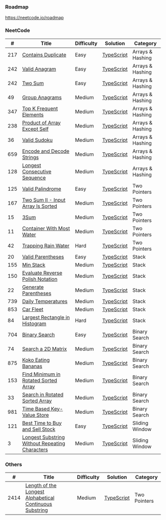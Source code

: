 ### Roadmap

https://neetcode.io/roadmap

### NeetCode

| #   | Title                                                                                                                           | Difficulty | Solution                                                                       | Category         |
| --- | ------------------------------------------------------------------------------------------------------------------------------- | ---------- | ------------------------------------------------------------------------------ | ---------------- |
| 217 | [Contains Duplicate](https://leetcode.com/problems/contains-duplicate/)                                                         | Easy       | [TypeScript](./TypeScript/217.contains-duplicate.ts)                           | Arrays & Hashing |
| 242 | [Valid Anagram](https://leetcode.com/problems/valid-anagram/)                                                                   | Easy       | [TypeScript](./TypeScript/242.valid-anagram.ts)                                | Arrays & Hashing |
| 242 | [Two Sum](https://leetcode.com/problems/two-sum/)                                                                               | Easy       | [TypeScript](./TypeScript/1.two-sum.ts)                                        | Arrays & Hashing |
| 49  | [Group Anagrams](https://leetcode.com/problems/two-sum/)                                                                        | Medium     | [TypeScript](./TypeScript/49.group-anagrams.ts)                                | Arrays & Hashing |
| 347 | [Top K Frequent Elements](https://leetcode.com/problems/top-k-frequent-elements/)                                               | Medium     | [TypeScript](./TypeScript/347.top-k-frequent-elements.ts)                      | Arrays & Hashing |
| 238 | [Product of Array Except Self](https://leetcode.com/problems/product-of-array-except-self/)                                     | Medium     | [TypeScript](./TypeScript/238.product-of-array-except-self.ts)                 | Arrays & Hashing |
| 36  | [Valid Sudoku](https://leetcode.com/problems/valid-sudoku/)                                                                     | Medium     | [TypeScript](./TypeScript/36.valid-sudoku.ts)                                  | Arrays & Hashing |
| 659 | [Encode and Decode Strings](https://www.lintcode.com/problem/659/)                                                              | Medium     | [TypeScript](./TypeScript/659.encode-and-decode-strings.ts)                    | Arrays & Hashing |
| 128 | [Longest Consecutive Sequence](https://leetcode.com/problems/longest-consecutive-sequence/)                                     | Medium     | [TypeScript](./TypeScript/128.longest-consecutive-sequence.ts)                 | Arrays & Hashing |
| 125 | [Valid Palindrome](https://leetcode.com/problems/valid-palindrome/)                                                             | Easy       | [TypeScript](./TypeScript/125.valid-palindrome.ts)                             | Two Pointers     |
| 167 | [Two Sum II - Input Array Is Sorted](https://leetcode.com/problems/two-sum-ii-input-array-is-sorted/)                           | Medium     | [TypeScript](./TypeScript/167.two-sum-ii-input-array-is-sorted.ts)             | Two Pointers     |
| 15  | [3Sum](https://leetcode.com/problems/3sum/)                                                                                     | Medium     | [TypeScript](./TypeScript/15.3sum.ts)                                          | Two Pointers     |
| 11  | [Container With Most Water](https://leetcode.com/problems/container-with-most-water/)                                           | Medium     | [TypeScript](./TypeScript/11.container-with-most-water.ts)                     | Two Pointers     |
| 42  | [Trapping Rain Water](https://leetcode.com/problems/trapping-rain-water/)                                                       | Hard       | [TypeScript](./TypeScript/42.trapping-rain-water.ts)                           | Two Pointers     |
| 20  | [Valid Parentheses](https://leetcode.com/problems/valid-parentheses/)                                                           | Easy       | [TypeScript](./TypeScript/20.valid-parentheses.ts)                             | Stack            |
| 155 | [Min Stack](https://leetcode.com/problems/min-stack/)                                                                           | Medium     | [TypeScript](./TypeScript/155.min-stack.ts)                                    | Stack            |
| 150 | [Evaluate Reverse Polish Notation](https://leetcode.com/problems/evaluate-reverse-polish-notation/)                             | Medium     | [TypeScript](./TypeScript/150.evaluate-reverse-polish-notation.ts)             | Stack            |
| 22  | [Generate Parentheses](https://leetcode.com/problems/generate-parentheses/)                                                     | Medium     | [TypeScript](./TypeScript/22.generate-parentheses.ts)                          | Stack            |
| 739 | [Daily Temperatures](https://leetcode.com/problems/daily-temperatures/)                                                         | Medium     | [TypeScript](./TypeScript/739.daily-temperatures.ts)                           | Stack            |
| 853 | [Car Fleet](https://leetcode.com/problems/car-fleet/)                                                                           | Medium     | [TypeScript](./TypeScript/853.car-fleet.ts)                                    | Stack            |
| 84  | [Largest Rectangle in Histogram](https://leetcode.com/problems/largest-rectangle-in-histogram/)                                 | Hard       | [TypeScript](./TypeScript/84.largest-rectangle-in-histogram.ts)                | Stack            |
| 704 | [Binary Search](https://leetcode.com/problems/binary-search/)                                                                   | Easy       | [TypeScript](./TypeScript/704.binary-search.ts)                                | Binary Search    |
| 74  | [Search a 2D Matrix](https://leetcode.com/problems/search-a-2d-matrix/)                                                         | Medium     | [TypeScript](./TypeScript/74.search-a-2d-matrix.ts)                            | Binary Search    |
| 875 | [Koko Eating Bananas](https://leetcode.com/problems/koko-eating-bananas/)                                                       | Medium     | [TypeScript](./TypeScript/875.koko-eating-bananas.ts)                          | Binary Search    |
| 153 | [Find Minimum in Rotated Sorted Array](https://leetcode.com/problems/find-minimum-in-rotated-sorted-array/)                     | Medium     | [TypeScript](./TypeScript/153.find-minimum-in-rotated-sorted-array.ts)         | Binary Search    |
| 33  | [Search in Rotated Sorted Array](https://leetcode.com/problems/search-in-rotated-sorted-array/)                                 | Medium     | [TypeScript](./TypeScript/33.search-in-rotated-sorted-array.ts)                | Binary Search    |
| 981 | [Time Based Key-Value Store](https://leetcode.com/problems/time-based-key-value-store/)                                         | Medium     | [TypeScript](./TypeScript/981.time-based-key-value-store.ts)                   | Binary Search    |
| 121 | [Best Time to Buy and Sell Stock](https://leetcode.com/problems/best-time-to-buy-and-sell-stock/)                               | Easy       | [TypeScript](./TypeScript/121.best-time-to-buy-and-sell-stock.ts)              | Sliding Window   |
| 3   | [Longest Substring Without Repeating Characters](https://leetcode.com/problems/longest-substring-without-repeating-characters/) | Medium     | [TypeScript](./TypeScript/3.longest-substring-without-repeating-characters.ts) | Sliding Window   |

### Others

| #    | Title                                                                                                                                             | Difficulty | Solution                                                                                   | Category     |
| ---- | ------------------------------------------------------------------------------------------------------------------------------------------------- | ---------- | ------------------------------------------------------------------------------------------ | ------------ |
| 2414 | [Length of the Longest Alphabetical Continuous Substring](https://leetcode.com/problems/length-of-the-longest-alphabetical-continuous-substring/) | Medium     | [TypeScript](./TypeScript/2414.length-of-the-longest-alphabetical-continuous-substring.ts) | Two Pointers |
